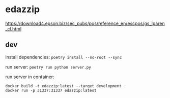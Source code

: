# edazzip

https://download4.epson.biz/sec_pubs/pos/reference_en/escpos/gs_lparen_cl.html

## dev

install dependencies: `poetry install --no-root --sync`

run server: `poetry run python server.py`

run server in container:

```plain
docker build -t edazzip:latest --target development .
docker run -p 31337:31337 edazzip:latest
```
